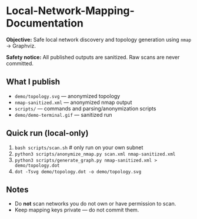 # Local-Network-Mapping-Documentation


**Objective:** Safe local network discovery and topology generation using `nmap` → Graphviz.

**Safety notice:** All published outputs are sanitized. Raw scans are never committed.

## What I publish
- `demo/topology.svg` — anonymized topology
- `nmap-sanitized.xml` — anonymized nmap output
- `scripts/` — commands and parsing/anonymization scripts
- `demo/demo-terminal.gif` — sanitized run

## Quick run (local-only)
1. `bash scripts/scan.sh`  # only run on your own subnet
2. `python3 scripts/anonymize_nmap.py scan.xml nmap-sanitized.xml`
3. `python3 scripts/generate_graph.py nmap-sanitized.xml > demo/topology.dot`
4. `dot -Tsvg demo/topology.dot -o demo/topology.svg`

## Notes
- Do **not** scan networks you do not own or have permission to scan.
- Keep mapping keys private — do not commit them.

